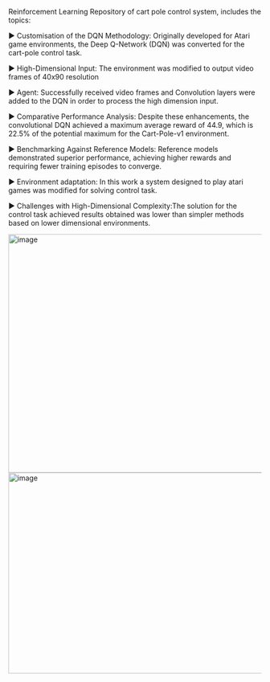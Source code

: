 Reinforcement Learning Repository of cart pole control system, includes the topics:

► Customisation of the DQN Methodology: Originally developed for Atari game environments, the Deep Q-Network (DQN) was converted for the cart-pole control task.

► High-Dimensional Input: The environment was modified to output video frames of 40x90 resolution

► Agent: Successfully received video frames and Convolution layers were added to the DQN in order to process the high dimension input.

► Comparative Performance Analysis: Despite these enhancements, the convolutional DQN achieved a maximum average reward of 44.9, which is 22.5% of the potential maximum for the Cart-Pole-v1 environment.

► Benchmarking Against Reference Models: Reference models demonstrated superior performance, achieving higher rewards and requiring fewer training episodes to converge.

► Environment adaptation: In this work a system designed to play atari games was modified for solving control task.

► Challenges with High-Dimensional Complexity:The solution for the control task achieved results obtained was lower than simpler methods based on lower dimensional environments.



<img width="704" height="475" alt="image" src="https://github.com/user-attachments/assets/87b687cf-bf15-4960-9c69-0700fb876d07" />



<img width="688" height="400" alt="image" src="https://github.com/user-attachments/assets/ebfa7798-31e7-41b9-9fbe-1ea0f0b85fb4" />
